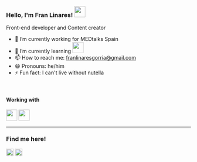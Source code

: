 ### Hello, I'm Fran Linares! <img src="https://raw.githubusercontent.com/MartinHeinz/MartinHeinz/master/wave.gif" width="30px">

Front-end developer and Content creator

- 🔭 I’m currently working for MEDtalks Spain
- 🌱 I’m currently learning <img src="https://img.icons8.com/color/48/000000/vue-js.png" height='30'/>
- 📫 How to reach me: franlinaresgorria@gmail.com
- 😄 Pronouns: he/him
- ⚡ Fun fact: I can't live without nutella

<br>

#### Working with
<img src="https://img.icons8.com/color/48/000000/javascript.png" height='30' />
<img src="https://img.icons8.com/color/48/000000/angularjs.png" height='30'/>
 

<hr>

### Find me here!

[<img src='https://cdn.jsdelivr.net/npm/simple-icons@3.0.1/icons/github.svg' alt='github' height='20'>](https://github.com/franlinares)  [<img src='https://cdn.jsdelivr.net/npm/simple-icons@3.0.1/icons/linkedin.svg' alt='linkedin' height='20'>](https://www.linkedin.com/in/franciscolinaresgorria/)  
